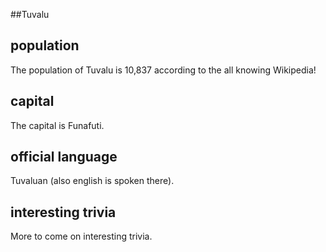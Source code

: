 ##Tuvalu
## population
The population of Tuvalu is 10,837 according to the all knowing Wikipedia!

## capital
The capital is Funafuti.
 
## official language
Tuvaluan
(also english is spoken there).


## interesting trivia
More to come on interesting trivia.



